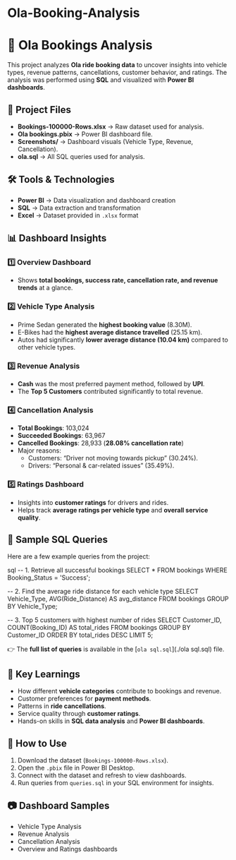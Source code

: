 # Ola-Booking-Analysis
# 🚖 Ola Bookings Analysis  

This project analyzes **Ola ride booking data** to uncover insights into vehicle types, revenue patterns, cancellations, customer behavior, and ratings. The analysis was performed using **SQL** and visualized with **Power BI dashboards**.  

## 📂 Project Files  
- **Bookings-100000-Rows.xlsx** → Raw dataset used for analysis.  
- **Ola bookings.pbix** → Power BI dashboard file.  
- **Screenshots/** → Dashboard visuals (Vehicle Type, Revenue, Cancellation).  
- **ola.sql** → All SQL queries used for analysis.  

## 🛠 Tools & Technologies  
- **Power BI** → Data visualization and dashboard creation  
- **SQL** → Data extraction and transformation  
- **Excel** → Dataset provided in `.xlsx` format  

## 📊 Dashboard Insights  

### 1️⃣ Overview Dashboard  
- Shows **total bookings, success rate, cancellation rate, and revenue trends** at a glance.  

### 2️⃣ Vehicle Type Analysis  
- Prime Sedan generated the **highest booking value** (8.30M).  
- E-Bikes had the **highest average distance travelled** (25.15 km).  
- Autos had significantly **lower average distance (10.04 km)** compared to other vehicle types.  

### 3️⃣ Revenue Analysis  
- **Cash** was the most preferred payment method, followed by **UPI**.  
- The **Top 5 Customers** contributed significantly to total revenue.  

### 4️⃣ Cancellation Analysis  
- **Total Bookings**: 103,024  
- **Succeeded Bookings**: 63,967  
- **Cancelled Bookings**: 28,933 (**28.08% cancellation rate**)  
- Major reasons:  
  - Customers: “Driver not moving towards pickup” (30.24%).  
  - Drivers: “Personal & car-related issues” (35.49%).  

### 5️⃣ Ratings Dashboard  
- Insights into **customer ratings** for drivers and rides.  
- Helps track **average ratings per vehicle type** and **overall service quality**.  

## 📝 Sample SQL Queries  

Here are a few example queries from the project:  

sql
-- 1. Retrieve all successful bookings
SELECT * FROM bookings WHERE Booking_Status = 'Success';

-- 2. Find the average ride distance for each vehicle type
SELECT Vehicle_Type, AVG(Ride_Distance) AS avg_distance
FROM bookings
GROUP BY Vehicle_Type;

-- 3. Top 5 customers with highest number of rides
SELECT Customer_ID, COUNT(Booking_ID) AS total_rides
FROM bookings
GROUP BY Customer_ID
ORDER BY total_rides DESC
LIMIT 5; 
  
👉 The **full list of queries** is available in the [`ola sql.sql`](./ola sql.sql) file.  

## 📌 Key Learnings  
- How different **vehicle categories** contribute to bookings and revenue.  
- Customer preferences for **payment methods**.  
- Patterns in **ride cancellations**.  
- Service quality through **customer ratings**.  
- Hands-on skills in **SQL data analysis** and **Power BI dashboards**.  

## 🚀 How to Use  
1. Download the dataset (`Bookings-100000-Rows.xlsx`).  
2. Open the `.pbix` file in Power BI Desktop.  
3. Connect with the dataset and refresh to view dashboards.  
4. Run queries from `queries.sql` in your SQL environment for insights.  

## 📷 Dashboard Samples  
- Vehicle Type Analysis  
- Revenue Analysis  
- Cancellation Analysis  
- Overview and Ratings dashboards 
